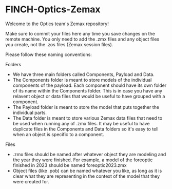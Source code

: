 # FINCH-Optics-Zemax
Welcome to the Optics team's Zemax repository!

Make sure to commit your files here any time you save changes on the remote machine. You only need to add the .zmx files and any object files you create, not the .zos files (Zemax session files).

Please follow these naming conventions:

Folders
- We have three main folders called Components, Payload and Data.
- The Components folder is meant to store models of the individual components of the payload. Each component should have its own folder of its name within the Components folder. This is in case you have any relavent object or data files that would be useful to have grouped with a component.
- The Payload folder is meant to store the model that puts together the individual parts.
- The Data folder is meant to store various Zemax data files that need to be used when running any of .zmx files. It may be useful to have duplicate files in the Components and Data folders so it's easy to tell when an object is specific to a component.

Files
- .zmx files should be named after whatever object they are modeling and the year they were finished. For example, a model of the foreoptic finished in 2023 should be named foreoptic2023.zmx
- Object files (like .pob) can be named whatever you like, as long as it is clear what they are representing in the context of the model that they were created for.
